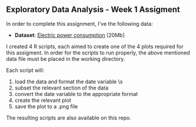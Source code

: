 ## Exploratory Data Analysis - Week 1 Assigment

In order to complete this assignment, I've the following data: 

* <b>Dataset</b>: <a href="https://d396qusza40orc.cloudfront.net/exdata%2Fdata%2Fhousehold_power_consumption.zip">Electric power consumption</a> [20Mb]

I created 4 R scripts, each aimed to create one of the 4 plots required for this assigment. In order for the scripts to run properly, the above mentioned data file must be placed in the working directory.

Each script will:

1) load the data and format the date variable \s
2) subset the relevant section of the data
3) convert the date variable to the appropriate format
4) create the relevant plot
5) save the plot to a .png file 

The resulting scripts are also available on this repo.

